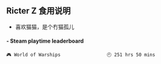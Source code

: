 ## Ricter Z 食用说明
- 喜欢猫猫，是个冇猫孤儿

<!-- steam-box start -->
#### - Steam playtime leaderboard
```text
🎮 World of Warships                 🕘 251 hrs 50 mins
```
<!-- Powered by https://github.com/YouEclipse/steam-box . -->
<!-- steam-box end -->
